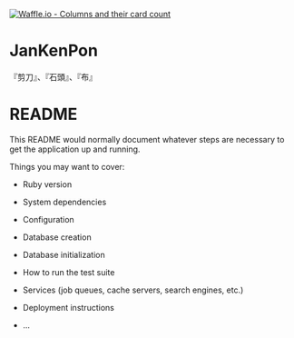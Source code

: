 [![Waffle.io - Columns and their card count](https://badge.waffle.io/oiahoon/JanKenPon.png?columns=all)](https://waffle.io/oiahoon/JanKenPon?utm_source=badge)
# JanKenPon
『剪刀』、『石頭』、『布』


# README

This README would normally document whatever steps are necessary to get the
application up and running.

Things you may want to cover:

* Ruby version

* System dependencies

* Configuration

* Database creation

* Database initialization

* How to run the test suite

* Services (job queues, cache servers, search engines, etc.)

* Deployment instructions

* ...
